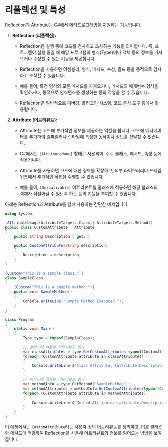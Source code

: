 # 리플렉션 및 특성

Reflection과 Attribute는 C#에서 메타프로그래밍을 지원하는 기능입니다.

1. **Reflection (리플렉션):**
   - Reflection은 실행 중에 코드를 검사하고 조사하는 기능을 의미합니다. 즉, 프로그램이 실행 중일 때 해당 프로그램의 형식(Type)이나 객체 등의 정보를 가져오거나 수정할 수 있는 기능을 제공합니다.

   - Reflection을 사용하면 어셈블리, 형식, 메서드, 속성, 필드 등을 동적으로 검사하고 조작할 수 있습니다.

   - 예를 들어, 특정 형식의 모든 메서드를 가져오거나, 메서드의 매개변수 형식을 확인하거나, 동적으로 인스턴스를 생성하는 등의 작업을 할 수 있습니다.

   - Reflection은 일반적으로 디버깅, 플러그인 시스템, 코드 분석 도구 등에서 활용됩니다.

2. **Attribute (어트리뷰트):**
   - Attribute는 코드에 부가적인 정보를 제공하는 역할을 합니다. 코드에 메타데이터를 추가하여 컴파일러나 런타임에 특정한 동작이나 정보를 전달할 수 있습니다.

   - C#에서는 `[AttributeName]` 형태로 사용되며, 주로 클래스, 메서드, 속성 등에 적용됩니다.

   - Attribute를 사용하면 코드에 대한 정보를 확장하고, 외부 라이브러리나 프레임워크에서 추가적인 작업을 수행할 수 있습니다.

   - 예를 들어, `[Serializable]` 어트리뷰트를 클래스에 적용하면 해당 클래스의 객체가 직렬화될 수 있도록 하는 등의 기능을 부여할 수 있습니다.

아래는 Reflection과 Attribute를 함께 사용하는 간단한 예제입니다:

```csharp
using System;

[AttributeUsage(AttributeTargets.Class | AttributeTargets.Method)]
public class CustomAttribute : Attribute
{
    public string Description { get; }

    public CustomAttribute(string description)
    {
        Description = description;
    }
}

[Custom("This is a sample class.")]
class SampleClass
{
    [Custom("This is a sample method.")]
    public void SampleMethod()
    {
        Console.WriteLine("Sample Method Executed.");
    }
}

class Program
{
    static void Main()
    {
        Type type = typeof(SampleClass);

        // 클래스에 적용된 어트리뷰트 읽기
        var classAttributes = type.GetCustomAttributes(typeof(CustomAttribute), true);
        foreach (CustomAttribute attribute in classAttributes)
        {
            Console.WriteLine($"Class Attribute: {attribute.Description}");
        }

        // 메서드에 적용된 어트리뷰트 읽기
        var methodInfo = type.GetMethod("SampleMethod");
        var methodAttributes = methodInfo.GetCustomAttributes(typeof(CustomAttribute), true);
        foreach (CustomAttribute attribute in methodAttributes)
        {
            Console.WriteLine($"Method Attribute: {attribute.Description}");
        }
    }
}
```

이 예제에서는 `CustomAttribute`라는 사용자 정의 어트리뷰트를 정의하고, 이를 클래스와 메서드에 적용하여 Reflection을 사용해 어트리뷰트의 정보를 읽어오는 방법을 보여줍니다.